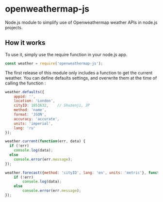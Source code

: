 # openweathermap-js
Node.js module to simplify use of Openweathermap weather APIs in node.js projects.

## How it works
To use it, simply use the require function in your node.js app.
```javascript
const weather = require('openweathermap-js');
```
The first release of this module only includes a function to get the current weather. You can define defaults settings, and overwrite them at the time of calling the function :
```javascript
weather.defaults({
	appid: '',
	location: 'London',
	cityID: 1851632,	// Shuzenji, JP
	method: 'name',
	format: 'JSON',
	accuracy: 'accurate',
	units: 'imperial',
	lang: 'ru'
});

weather.current(function(err, data) {
  if (!err)
    console.log(data);
  else
    console.error(err.message);
});

weather.forecast({method: 'cityID', lang: 'en', units: 'metric'}, function(err, data) {
	if (!err)
		console.log(data);
	else
		console.error(err.message);
});
```
